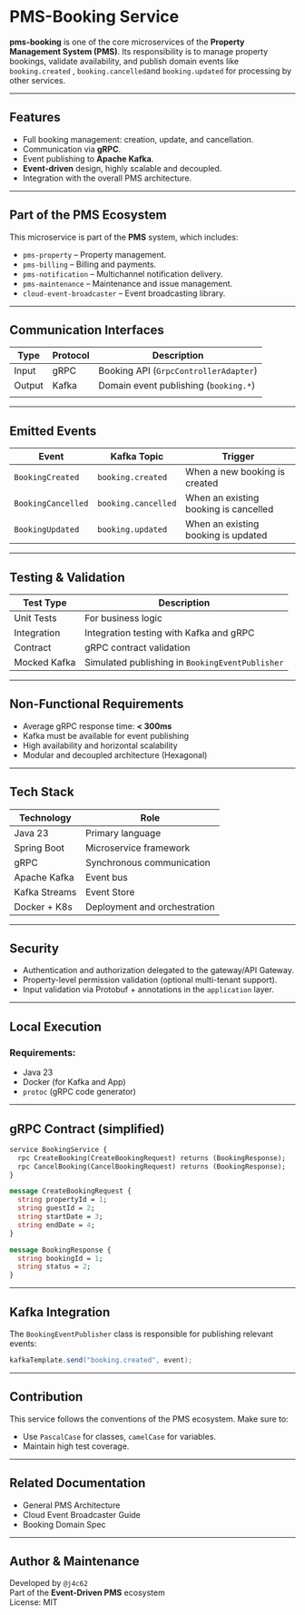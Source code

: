 # PMS-Booking Service

**pms-booking** is one of the core microservices of the **Property Management System (PMS)**. Its responsibility is to manage property bookings, validate availability, and publish domain events like `booking.created` , `booking.cancelled`and  `booking.updated` for processing by other services.

---

## Features

- Full booking management: creation, update, and cancellation.
- Communication via **gRPC**.
- Event publishing to **Apache Kafka**.
- **Event-driven** design, highly scalable and decoupled.
- Integration with the overall PMS architecture.

---

## Part of the PMS Ecosystem

This microservice is part of the **PMS** system, which includes:
- `pms-property` – Property management.
- `pms-billing` – Billing and payments.
- `pms-notification` – Multichannel notification delivery.
- `pms-maintenance` – Maintenance and issue management.
- `cloud-event-broadcaster` – Event broadcasting library.
    

---

## Communication Interfaces

| Type   | Protocol | Description                           |
| ------ | -------- | ------------------------------------- |
| Input  | gRPC     | Booking API (`GrpcControllerAdapter`) |
| Output | Kafka    | Domain event publishing (`booking.*`) |
|        |          |                                       |

---

## Emitted Events

| Event              | Kafka Topic         | Trigger                               |
| ------------------ | ------------------- | ------------------------------------- |
| `BookingCreated`   | `booking.created`   | When a new booking is created         |
| `BookingCancelled` | `booking.cancelled` | When an existing booking is cancelled |
| `BookingUpdated`   | `booking.updated`   | When an existing booking is updated   |


---

## Testing & Validation

| Test Type    | Description                                     |
| ------------ | ----------------------------------------------- |
| Unit Tests   | For business logic                              |
| Integration  | Integration testing with Kafka and gRPC         |
| Contract     | gRPC contract validation                        |
| Mocked Kafka | Simulated publishing in `BookingEventPublisher` |

---

## Non-Functional Requirements

- Average gRPC response time: **< 300ms**
- Kafka must be available for event publishing
- High availability and horizontal scalability
- Modular and decoupled architecture (Hexagonal)
    

---

## Tech Stack

| Technology    | Role                         |
| ------------- | ---------------------------- |
| Java 23       | Primary language             |
| Spring Boot   | Microservice framework       |
| gRPC          | Synchronous communication    |
| Apache Kafka  | Event bus                    |
| Kafka Streams | Event Store                  |
| Docker + K8s  | Deployment and orchestration |

---

## Security

- Authentication and authorization delegated to the gateway/API Gateway.
- Property-level permission validation (optional multi-tenant support).
- Input validation via Protobuf + annotations in the `application` layer.

---

## Local Execution

### Requirements:

- Java 23
- Docker (for Kafka and App)
- `protoc` (gRPC code generator)


---

## gRPC Contract (simplified)

```proto
service BookingService {
  rpc CreateBooking(CreateBookingRequest) returns (BookingResponse);
  rpc CancelBooking(CancelBookingRequest) returns (BookingResponse);
}

message CreateBookingRequest {
  string propertyId = 1;
  string guestId = 2;
  string startDate = 3;
  string endDate = 4;
}

message BookingResponse {
  string bookingId = 1;
  string status = 2;
}
```

---

## Kafka Integration

The `BookingEventPublisher` class is responsible for publishing relevant events:

```java
kafkaTemplate.send("booking.created", event);
```

---

## Contribution

This service follows the conventions of the PMS ecosystem. Make sure to:
- Use `PascalCase` for classes, `camelCase` for variables.
- Maintain high test coverage.

---

## Related Documentation

- General PMS Architecture
- Cloud Event Broadcaster Guide
- Booking Domain Spec

---

## Author & Maintenance

Developed by `@j4c62`  
Part of the **Event-Driven PMS** ecosystem  
License: MIT
